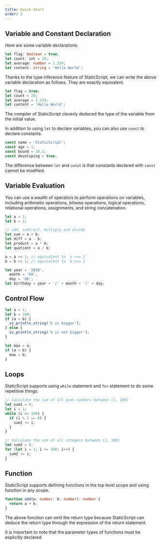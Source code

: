 ```yaml
---
title: Quick Start
order: 3
---
```


## Variable and Constant Declaration

Here are some variable declarations.

```typescript
let flag: boolean = true;
let count: int = 20;
let average: number = 1.234;
let content: string = 'Hello World';
```

Thanks to the type inference feature of StaticScript, we can write the above variable declaration as follows. They are exactly equivalent.

```typescript
let flag = true;
let count = 20;
let average = 1.234;
let content = 'Hello World';
```

The compiler of StaticScript cleverly deduced the type of the variable from the initial value.

In addition to using `let` to declare variables, you can also use `const` to declare constants.

```typescript
const name = 'StaticScript';
const age = 1;
const bound = 10.1;
const developing = true;
```

The difference between `let` and `const` is that constants declared with `const` cannot be modified.

## Variable Evaluation

You can use a wealth of operators to perform operations on variables, including arithmetic operations, bitwise operations, logical operations, relational operations, assignments, and string concatenation.

```typescript
let a = 1;
let b = 2;

// add, subtract, multiply and divide
let sum = a + b;
let diff = a - b;
let product = a * b;
let quotient = a / b;

a = a << 1; // equivalent to `a <<= 1`
b = b >> 1; // equivalent to `b >>= 1`

let year = '2020',
  month = '08',
  day = '06';
let birthday = year + '/' + month + '/' + day;
```

## Control Flow

```typescript
let a = 1;
let b = 100;
if (a < b) {
  ss_println_string('b is bigger');
} else {
  ss_println_string('b is not bigger');
}

let max = a;
if (a < b) {
  max = b;
}
```

## Loops

StaticScript supports using `while` statement and `for` statement to do some repetitive things.

```typescript
// Calculate the sum of all even numbers between [1, 100]
let sum1 = 0;
let i = 1;
while (i <= 100) {
  if (i % 2 == 0) {
    sum1 += i;
  }
}

// Calculate the sum of all integers between [1, 100]
let sum2 = 0;
for (let i = 1; i <= 100; i++) {
  sum2 += i;
}
```

## Function

StaticScript supports defining functions in the top level scope and using function in any scope.

```typescript
function add(a: number, b: number): number {
  return a + b;
}
```

The above function can omit the return type because StaticScript can deduce the return type through the expression of the return statement.

It is important to note that the parameter types of functions must be explicitly declared.
